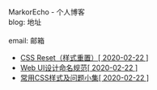 

<!DOCTYPE html>
<html>
<head>
    <meta charset="utf-8">
    <title>MarkorEcho - 个人博客</title>
    <link href="style.css" rel="stylesheet" type="text/css"/>
</head>

<body>
<div id="container">
    <div id="sidebar">
        <div id="logo">MarkorEcho - 个人博客</div>
        <div id="aboutus">
            blog: 地址
            </br></br>
            email: 邮箱
        </div>
    </div>
    <div id="main">
        <div id="list">
            <ul>
                <li><a href="post.php?id=3">CSS Reset（样式重置）<span class="date">[ 2020-02-22 ]</span></a></li><li><a href="post.php?id=2">Web UI设计命名规范<span class="date">[ 2020-02-22 ]</span></a></li><li><a href="post.php?id=1">常用CSS样式及问题小集<span class="date">[ 2020-02-22 ]</span></a></li>            </ul>
        </div>
    </div>
</div>
</body>
</html>

